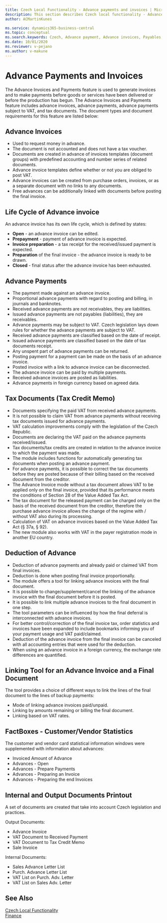 ```yaml
---
title: Czech Local Functionality - Advance payments and invoices | Microsoft Docs
description: This section describes Czech local functionality - Advance payments and invoices
author: ACMartinKunes

ms.service: dynamics365-business-central
ms.topic: conceptual
ms.search.keywords: Czech, Advance payment, Advance invoices, Payables, Finance, CZ, Cash
ms.date: 10/01/2020
ms.reviewer: v-pejano
ms.author: v-makune
---
```


# Advance Payments and Invoices  

The Advance Invoices and Payments feature is used to generate invoices and to make payments before goods or services have been delivered or before the production has begun. The Advance Invoices and Payments feature includes advance invoices, advance payments, advance payments subject to VAT, and tax documents. The document types and document requirements for this feature are listed below:

## Advance Invoices

- Used to request money in advance.
- The document is not accounted and does not have a tax voucher.
- Documents are created in advance of invoices templates (document groups) with predefined accounting and number series of related documents.
- Advance invoice templates define whether or not you are obliged to post VAT.
- Advance invoices can be created from purchase orders, invoices, or as a separate document with no links to any documents.
- Free advances can be additionally linked with documents before posting the final invoice.

## Life Cycle of Advance invoice

An advance invoice has its own life cycle, which is defined by states:
- **Open** - an advance invoice can be edited.
- **Prepayment** - payment of advance invoice is expected.
- **Invoice preparation** - a tax receipt for the received/issued payment is expected.
- **Preparation** of the final invoice - the advance invoice is ready to be drawn.
- **Closed** - final status after the advance invoice has been exhausted.

## Advance Payments

- The payment made against an advance invoice.
- Proportional advance payments with regard to posting and billing, in journals and banknotes.
- Received advance payments are not receivables, they are liabilities.
- Issued advance payments are not payables (liabilities), they are receivables.
- Advance payments may be subject to VAT. Czech legislation lays down rules for whether the advance payments are subject to VAT.
- Received advance payments are classified based on the date of receipt.
- Issued advance payments are classified based on the date of tax documents receipt.
- Any unspent part of advance payments can be returned.
- Posting payment for a payment can be made on the basis of an advance invoice.
- Posted invoice with a link to advance invoice can be disconnected.
- The advance invoice can be paid by multiple payments.
- Received advance invoices are posted as liabilities.
- Advance payments in foreign currency based on agreed data.

## Tax Documents (Tax Credit Memo)

- Documents specifying the paid VAT from received advance payments.
- It is not possible to claim VAT from advance payments without receiving tax documents issued for advance payments.
- VAT calculation improvements comply with the legislation of the Czech Republic.
- Documents are declaring the VAT paid on the advance payments received/issued.
- Tax documents/tax credits are created in relation to the advance invoice to which the payment was made.
- The module includes functions for automatically generating tax documents when posting an advance payment.
- For advance payments, it is possible to correct the tax documents before they are posted because of their billing based on the received document from the creditor.
- The Advance Invoice mode without a tax document allows VAT to be applied only on the final invoice, provided that its performance meets the conditions of Section 28 of the Value Added Tax Act.
- The tax document for the released payment can be charged only on the basis of the received document from the creditor, therefore the purchase advance invoice allows the change of the regime with / without VAT also during its processing.
- Calculation of VAT on advance invoices based on the Value Added Tax Act (§ 37a, § 92).
- The new module also works with VAT in the payer registration mode in another EU country.

## Deduction of Advance

- Deduction of advance payments and already paid or claimed VAT from final invoices.
- Deduction is done when posting final invoice proportionally.
- The module offers a tool for linking advance invoices with the final document.
- It is possible to change/supplement/cancel the linking of the advance invoice with the final document before it is posted.
- It is possible to link multiple advance invoices to the final document in one step.
- The tool parameters can be influenced by how the final deferral is interconnected with advance invoices.
- For better control/correction of the final invoice tax, order statistics and invoices have been expanded to include bookmarks informing you of your payment usage and VAT paid/claimed.
- Deduction of the advance invoice from the final invoice can be canceled with all accounting entries that were used for the deduction.
- When using an advance invoice in a foreign currency, the exchange rate differences are quantified.

## Linking Tool for an Advance Invoice and a Final Document

The tool provides a choice of different ways to link the lines of the final document to the lines of backup payments:

- Mode of linking advance invoices paid/unpaid.
- Linking by amounts remaining or billing the final document.
- Linking based on VAT rates.

## FactBoxes - Customer/Vendor Statistics

The customer and vendor card statistical information windows were supplemented with information about advances:
- Invoiced Amount of Advance
- Advances - Open
- Advances - Prepare Payments
- Advances - Preparing an Invoice
- Advances - Preparing the end Invoices

## Internal and Output Documents Printout

A set of documents are created that take into account Czech legislation and practices.

Output Documents:
- Advance Invoice
- VAT Document to Received Payment
- VAT Document to Tax Credit Memo
- Sale Invoice

Internal Documents:
- Sales Advance Letter List
- Purch. Advance Letter List
- VAT List on Purch. Adv. Letter
- VAT List on Sales Adv. Letter

## See Also
[Czech Local Functionality](czech-local-functionality.md)  
[Finance](finance.md)
